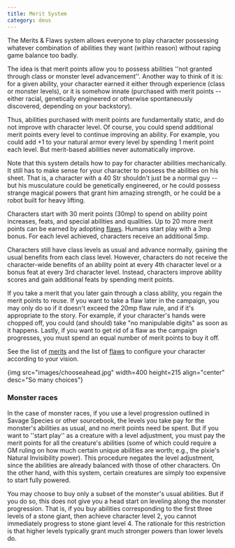 ```yaml
---
title: Merit System
category: deus
---
```

The Merits &amp; Flaws system allows everyone to play character possessing whatever combination of abilities they want (within reason) without raping game balance too badly.

The idea is that merit points allow you to possess abilities ''not granted through class or monster level advancement''. Another way to think of it is: for a given ability, your character earned it either through experience (class or monster levels), or it is somehow innate (purchased with merit points -- either racial, genetically engineered or otherwise spontaneously discovered, depending on your backstory).

Thus, abilities purchased with merit points are fundamentally static, and do not improve with character level. Of course, you could spend additional merit points every level to continue improving an ability. For example, you could add +1 to your natural armor every level by spending 1 merit point each level. But merit-based abilities never automatically improve.

Note that this system details how to pay for character abilities mechanically. It still has to make sense for your character to possess the abilities on his sheet. That is, a character with a 40 Str shouldn't just be a normal guy -- but his musculature could be genetically engineered, or he could possess strange magical powers that grant him amazing strength, or he could be a robot built for heavy lifting.

Characters start with 30 merit points (30mp) to spend on ability point increases, feats, and special abilities and qualities. Up to 20 more merit points can be earned by adopting [flaws](flaws). Humans start play with a 3mp bonus. For each level achieved, characters receive an additional 5mp.

Characters still have class levels as usual and advance normally, gaining the usual benefits from each class level. However, characters do not receive the character-wide benefits of an ability point at every 4th character level or a bonus feat at every 3rd character level. Instead, characters improve ability scores and gain additional feats by spending merit points.

If you take a merit that you later gain through a class ability, you regain  the merit points to reuse. If you want to take a flaw later in the campaign, you may only do so if it doesn't exceed the 20mp flaw rule, and if it's appropriate to the story. For example, if your character's hands were chopped off, you could (and should) take &quot;no manipulable digits&quot; as soon as it happens. Lastly, if you want to get rid of a flaw as the campaign progresses, you must spend an equal number of merit points to buy it off.

See the list of [merits](merits) and the list of [flaws](flaws) to configure your character according to your vision.

{img src=&quot;images/chooseahead.jpg&quot; width=400 height=215 align=&quot;center&quot; desc=&quot;So many choices&quot;}

### Monster races

In the case of monster races, if you use a level progression outlined in Savage Species or other sourcebook, the levels you take pay for the monster's abilities as usual, and no merit points need be spent. But if you want to ''start play'' as a creature with a level adjustment, you must pay the merit points for all the creature's abilities (some of which could require a GM ruling on how much certain unique abilities are worth; e.g., the pixie's Natural Invisibility power). This procedure negates the level adjustment, since the abilities are already balanced with those of other characters. On the other hand, with this system, certain creatures are simply too expensive to start fully powered.

You may choose to buy only a subset of the monster's usual abilities. But if you do so, this does not give you a head start on leveling along the monster progression. That is, if you buy abilities corresponding to the first three levels of a stone giant, then achieve character level 2, you cannot immediately progress to stone giant level 4. The rationale for this restriction is that higher levels typically grant much stronger powers than lower levels do.

